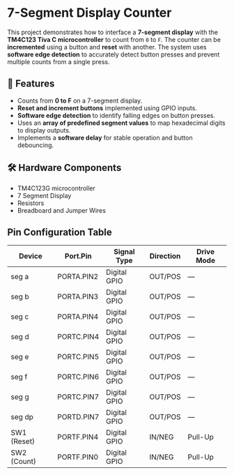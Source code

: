 # 7-Segment Display Counter

This project demonstrates how to interface a **7-segment display** with the **TM4C123 Tiva C microcontroller** to count from `0` to `F`. The counter can be **incremented** using a button and **reset** with another. The system uses **software edge detection** to accurately detect button presses and prevent multiple counts from a single press.

## 🔧 Features
- Counts from **0 to F** on a 7-segment display.  
- **Reset and increment buttons** implemented using GPIO inputs.  
- **Software edge detection** to identify falling edges on button presses.  
- Uses an **array of predefined segment values** to map hexadecimal digits to display outputs.  
- Implements a **software delay** for stable operation and button debouncing.  

## 🛠 Hardware Components
- TM4C123G microcontroller
- 7 Segment Display
- Resistors
- Breadboard and Jumper Wires

## Pin Configuration Table

| Device | Port.Pin | Signal Type | Direction | Drive Mode |
|---------|-----------|--------------|------------|-------------|
| seg a | PORTA.PIN2 | Digital GPIO | OUT/POS | — |
| seg b | PORTA.PIN3 | Digital GPIO | OUT/POS | — |
| seg c | PORTA.PIN4 | Digital GPIO | OUT/POS | — |
| seg d | PORTC.PIN4 | Digital GPIO | OUT/POS | — |
| seg e | PORTC.PIN5 | Digital GPIO | OUT/POS | — |
| seg f | PORTC.PIN6 | Digital GPIO | OUT/POS | — |
| seg g | PORTC.PIN7 | Digital GPIO | OUT/POS | — |
| seg dp | PORTD.PIN7 | Digital GPIO | OUT/POS | — |
| SW1 (Reset) | PORTF.PIN4 | Digital GPIO | IN/NEG | Pull-Up |
| SW2 (Count) | PORTF.PIN0 | Digital GPIO | IN/NEG | Pull-Up |

